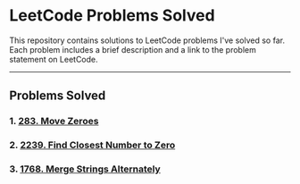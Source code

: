 # LeetCode Problems Solved

This repository contains solutions to LeetCode problems I've solved so far. Each problem includes a brief description and a link to the problem statement on LeetCode.

---

## Problems Solved

### 1.  [283. Move Zeroes](https://leetcode.com/problems/move-zeroes/)

### 2. [2239. Find Closest Number to Zero](https://leetcode.com/problems/find-closest-number-to-zero/)  

### 3. [1768. Merge Strings Alternately](https://leetcode.com/problems/merge-strings-alternately/description/)  